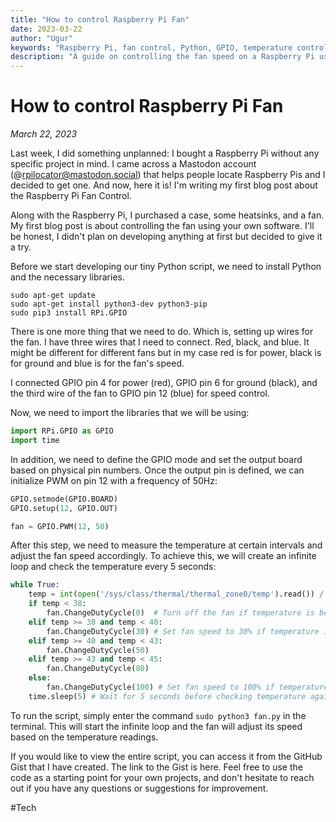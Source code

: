 ```yaml
---
title: "How to control Raspberry Pi Fan"
date: 2023-03-22
author: "Ugur"
keywords: "Raspberry Pi, fan control, Python, GPIO, temperature control"
description: "A guide on controlling the fan speed on a Raspberry Pi using Python and GPIO pins based on temperature readings."
---
```


# How to control Raspberry Pi Fan
*March 22, 2023*

Last week, I did something unplanned: I bought a Raspberry Pi without any specific project in mind. I came across a Mastodon account (@rpilocator@mastodon.social) that helps people locate Raspberry Pis and I decided to get one. And now, here it is! I'm writing my first blog post about the Raspberry Pi Fan Control.

Along with the Raspberry Pi, I purchased a case, some heatsinks, and a fan. My first blog post is about controlling the fan using your own software. I'll be honest, I didn't plan on developing anything at first but decided to give it a try.

Before we start developing our tiny Python script, we need to install Python and the necessary libraries.

```
sudo apt-get update
sudo apt-get install python3-dev python3-pip
sudo pip3 install RPi.GPIO
```

There is one more thing that we need to do. Which is, setting up wires for the fan. I have three wires that I need to connect. Red, black, and blue. It might be different for different fans but in my case red is for power, black is for ground and blue is for the fan's speed.

I connected GPIO pin 4 for power (red), GPIO pin 6 for ground (black), and the third wire of the fan to GPIO pin 12 (blue) for speed control.

Now, we need to import the libraries that we will be using:

```python
import RPi.GPIO as GPIO
import time
```

In addition, we need to define the GPIO mode and set the output board based on physical pin numbers. Once the output pin is defined, we can initialize PWM on pin 12 with a frequency of 50Hz:

```python
GPIO.setmode(GPIO.BOARD)
GPIO.setup(12, GPIO.OUT)

fan = GPIO.PWM(12, 50)
```

After this step, we need to measure the temperature at certain intervals and adjust the fan speed accordingly. To achieve this, we will create an infinite loop and check the temperature every 5 seconds:

```python
while True:
    temp = int(open('/sys/class/thermal/thermal_zone0/temp').read()) / 1000
    if temp < 38:
        fan.ChangeDutyCycle(0)  # Turn off the fan if temperature is below 38C
    elif temp >= 38 and temp < 40:
        fan.ChangeDutyCycle(30) # Set fan speed to 30% if temperature is between 38C and 40C
    elif temp >= 40 and temp < 43:
        fan.ChangeDutyCycle(50)
    elif temp >= 43 and temp < 45:
        fan.ChangeDutyCycle(80)  
    else:
        fan.ChangeDutyCycle(100) # Set fan speed to 100% if temperature is above 45C
    time.sleep(5) # Wait for 5 seconds before checking temperature again
```

To run the script, simply enter the command `sudo python3 fan.py` in the terminal. This will start the infinite loop and the fan will adjust its speed based on the temperature readings.

If you would like to view the entire script, you can access it from the GitHub Gist that I have created. The link to the Gist is here. Feel free to use the code as a starting point for your own projects, and don't hesitate to reach out if you have any questions or suggestions for improvement.

#Tech
